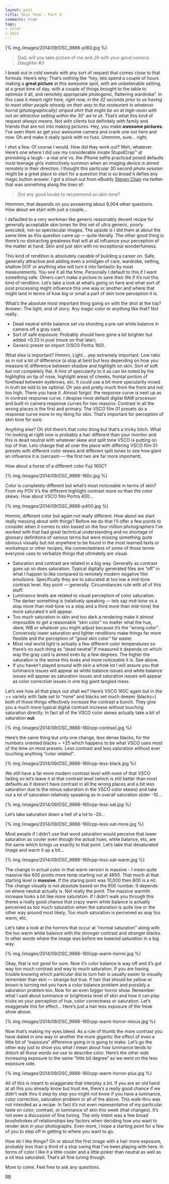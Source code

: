 ```yaml
---
layout: post
title: Skin Tone - Part I
comments: true
tags:
- color
- skin
---
```


{% img /images/2014/09/DSC_9866-p160.jpg %}

> Dad, will you take picture of me and Jill with your *good camera*. <cite>Daughter #3</cite>

I break out in cold sweats with any sort of request that comes close to that formula. Here’s why; That’s nothing like “hey, lets spend a couple of hours making a **great picture** at this awesome spot, with am unbelievable setting, at a great time of day, with a couple of things brought to the table to optimize it all, and remotely appropriate photogenic, flattering wardrobe”. In this case it meant *right here, right now, in the 32 seconds prior to us having to meet other people already on their way to the restaurant in whatever horrid (photographically) striped shirt that might be on at high-noon with not an attractive setting within the 30’ we’re at*. That’s what this kind of request *always means*. Not with clients but definitely with family and friends that are not into making pictures. Hey, you make **awesome pictures**. I’ve seen them so get your awesome camera and crank one out here and now. Oh and make it really quick with no fuss. Ummmm, sure… right.

<!--more-->

I shot a few. Of course I would. How did they work out? Meh, whatever. Here’s one where I did use my considerable innate StupidCrap™ at provoking a laugh - a real one vs. the iPhone selfie practiced posed defaults most teenage girls instinctively summon when an imaging device is aimed remotely in their direction. I thought this particular 30 second *photo session* might be a great place to start for a question that is *so broad* it defies any magic button answer. I got a shout-out from eBuddy [Steven Chan](http://twitter.com/chantws) via twitter that was something along the lines of:

> Got any good books to recommend on skin tone?

Hmmmm, that depends on you answering about 8,004 other questions. How about we start with just a couple…

I defaulted to a very workman like generic reasonably decent recipe for generally acceptable skin tones for this set of ultra generic, poorly executed, not-so spectacular images. The upside is I did them at about the same time as this question came up — quite literally. The other good thing is there’s no distracting greatness that will at all influence your perception of the matter at hand. Skin and just skin with no exceptional wonderfulness.

This kind of rendition is absolutely capable of building a career on. Safe, generally attractive and adding even a smidgen of care, wardrobe, setting, shallow DOF or anything else will turn it into fantastic by most measurements. You see it all the time. Personally I default to this if I want something safe. Others can’t make a picture to save their life if it’s not this kind of rendition. Let’s take a look at what’s going on here and what sort of post processing might influence this one way or another and where that might land in terms of how big or small a part of skin tone perception it is.

What’s the absolute most important thing going on with the shot at the top? Answer: The light, end of story. Any magic color or anything like that? Not really. 

- Dead neutral white balance set via shooting a pre-set white balance in camera off a gray card.
- Sort of safe exposure. Probably should have gone a bit brighter but added +0.33 in post (more on that later).
- Generic preset on import (VSCO Portra 160).

What else is important? Hmmm, Light… yep extremely important. Low ratio as in not a lot of difference (a stop at best but less depending on how you measure it) difference between shadow and highlight on skin. Sort of soft but not completely flat. A hint of specularity to it as can be noted by the highlights on tip of nose, highlight areas of cheeks, frontal portion of forehead between eyebrows, etc. It could use a bit more specularity mixed in truth be told to be optimal. Oh yea and pretty much from the front and not too high. There you have it. Almost forgot. the response curve is next up as in contrast response curve. I despise most default digital RAW processor and built-in camera response curves for two reasons. Contrast in all the wrong places is the first and primary. The VSCO film 01 presets do a response curve more to my liking for skin. That’s important for perception of skin tone for sure.

Anything else? Oh shit there’s that color thing but that’s a tricky bitch. What I’m looking at right now is probably a hair different than your monitor and this is dead neutral with whatever skew and split tone VSCO is putting on top of that. Lets change that all over the place with differing VSCO film 01 presets with different color skews and different split tones to see how giant an influence it is (sarcasm — the first two are far more important). 

How about a horse of a different color Fuji 160C?

{% img /images/2014/09/DSC_9866-160c.jpg %}

Color is completely different but what’s most noticeable in terms of skin? From my POV it’s the different highlight contrast more so than the color skews. How about VSCO film Portra 400…

{% img /images/2014/09/DSC_9866-p400.jpg %}

Hmmm, different color but again not really different. How about we start really messing about with things? Before we do that I’ll offer a few points to consider when it comes to skin based on the four million photographers I’ve worked with that had great technical understanding and no shortage of glossary definitions of various terms but were missing something quite obvious visually but not anywhere to be found in the most learned texts or workshops or other recipes, the connectedness of some of those terms everyone uses to verbalize things that ultimately are visual.

- Saturation and contrast are related in a big way. Generally as contrast goes up so does saturation. Typical digitally generated files are “off” in what I happen to like compared to remotely modern negative film emulsions. Specifically they are to saturated at too low a mid-tone contrast level. Key point — generally. Circumstances rule with all of this stuff.
- Luminance levels are related to visual perception of color saturation. The darker something is (relatively speaking — lets say mid-tone vs a stop more than mid-tone vs a stop and a third more than mid-tone) the more saturated it will appear.
- Too much saturation in skin and too dark a rendering make it almost impossible to get a reasonable “skin color” no matter what the hue, skew, WB or whatever you might adjust because it’s the “wrong color”. Conversely lower saturation and lighter renditions make things far more flexible and the perception of “good skin color” far easier. 
- Most real world light is actually a few different color temperatures so there’s no such thing as “dead neutral”.If measured it depends on which way the gray card is aimed even by a few degrees. The higher the saturation is the worse this looks and more noticeable it is. See above.
- If you haven’t played around with skin a whole lot I will assure you that luminance issues will appear as white balance issues and white balance issues will appear as saturation issues and saturation issues will appear as color correction issues in one big giant tangled mess. 

Let’s see how all that plays out shall we? Here’s VSCO 160C again but in the ++ variety with fade set to “none” and blacks set much deeper (blacks+) both of those things effectively increase the contrast a bunch. They give you a much more typical digital contrast increase without touching saturation directly. In fact all of the VSCO color skews actually take a bit of saturation **out**.

{% img /images/2014/09/DSC_9866-160cpp-contrast.jpg %}

Here’s the same thing but only one change, less dense blacks, for the numbers oriented blacks = +25 which happens to be what VSCO uses most of the time on most presets. Less contrast and less saturation without ever touching anything “color related”. 

{% img /images/2014/09/DSC_9866-160cpp-less-black.jpg %}

We still have a far more modern contrast level with none of that VSCO fading so let’s leave it at that contrast level (which is still better than most defaults as it doesn’t have contrast in all the wrong places and a bit less saturation due to the minus saturation in the VSCO color skews) and take out a lot of saturation relatively speaking as in overall saturation slider -10…

{% img /images/2014/09/DSC_9866-160cpp-less-sat.jpg %}

Let’s take saturation down a hell of a lot to -20… 

{% img /images/2014/09/DSC_9866-160cpp-less-sat-more.jpg %}

Most people if I didn’t use that word saturation would perceive that lower saturation as cooler even though the actual hues, white balance, etc, are the same which brings us exactly to that point. Let’s take that desaturated image and warm it up a bit…

{% img /images/2014/09/DSC_9866-160cpp-less-sat-warm.jpg %}

The change in actual color in that warm version is massive - I mean quite massive like 600 points more temp starting out at 4850. That much at that starting level is **massive**. If the staring point was 10,000 then 600 is a nit. The change visually is not absolute based on the 600 number. It depends on where neutral actually is. Not really the point. The massive warmth increase looks a bit like more saturation. If I didn’t walk you through this theres a really good chance that crazy warm white balance is actually perceived as too much saturation when the saturation is quite low or the other way around most likely; Too much saturation is perceived as way too warm, etc.

Let’s take a look at the horrors that occur at “normal saturation” along with the too warm white balance with the stronger contrast and stronger blacks. In other words where the image was before we lowered saturation in a big way.

{% img /images/2014/09/DSC_9866-160cpp-warm-horror.jpg %}

Okay, that is not good for sure. Now it’s color balance is way off and it’s got way too much contrast and way to much saturation. If you are having trouble knowing which particular dial to turn hair is usually easier to visually remember than skin — strange but true. If hair that should be yellow or brown is turning red you have a color balance problem and possibly a saturation problem too. Now for an even bigger horror show. Remember what I said about luminance or brightness level of skin and how it can play tricks on your perception of hue, color correctness or saturation. Let’s exaggerate this for effect… Here’s just a hair less exposure of the freak show above.

{% img /images/2014/09/DSC_9866-160cpp-warm-horror-minus.jpg %}

Now that’s making my eyes bleed. As a rule of thumb the more contrast you have dialed in one way or another the more gigantic the effect of even a little bit of “exposure” difference going in is going to make. Let’s go the other way just to show you what I mean about how luminance tends to distort all those words we use to describe color. Here’s the other side increasing exposure to the same “little bit degree” as we went on the less exposure side.

{% img /images/2014/09/DSC_9866-160cpp-warm-horror-plus.jpg %}

All of this is meant to exaggerate that interplay a bit. If you are an old hand at all this you already know but trust me, there’s a really good chance if we didn’t walk thru it step by step you might not know if you have a luminance, color correction, saturation problem or all of the above. This walk-thru was not intended as a recipe. In fact it’s not even representative of my particular taste on color, contrast, or luminance of skin this week (that changes). It’s not even a discussion of fine tuning. The only intent was a few broad brushstrokes of relationships key factors when deciding how you want to render skin in your photographs. Even more, I hope a starting point for a few of you to step off in getting to where you want to go.

How do I like things? On or about the first image with a hair more exposure, probably less than a third of a stop swing that I’ve been playing with here. In terms of color I like it a little cooler and a little pinker than neutral as well as a nit less saturated. That’s all fine tuning though.

More to come. Feel free to ask any questions.

RB


